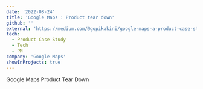 ```yaml
---
date: '2022-08-24'
title: 'Google Maps : Product tear down'
github: ''
external: 'https://medium.com/@gopikakini/google-maps-a-product-case-study-96e2cba4a34b'
tech:
  - Product Case Study
  - Tech
  - PM
company: 'Google Maps'
showInProjects: true
---
```


Google Maps Product Tear Down
